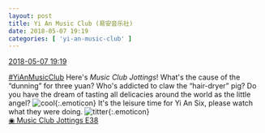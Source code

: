 ```yaml
---
layout: post
title: Yi An Music Club (易安音乐社)
date: 2018-05-07 19:19
categories: [ 'yi-an-music-club' ]
---
```


<div class="weibo-info">
  <a href="https://weibo.com/6094546964/GfzHxpPuZ">2018-05-07 19:19</a>
</div>

[#YiAnMusicClub](https://weibo.com/p/100808beae2e3e05b17b64f63ebedca39f19b2/super_index) Here's *Music Club Jottings*! What's the cause of the “dunning” for three yuan? Who's addicted to claw the “hair-dryer” pig? Do you have the dream of tasting all delicacies around the world as the little angel? ![cool](https://img.t.sinajs.cn/t4/appstyle/expression/ext/normal/c4/2018new_ku_org.png){:.emoticon} It's the leisure time for Yi An Six, please watch what they were doing. ![titter](https://img.t.sinajs.cn/t4/appstyle/expression/ext/normal/71/2018new_touxiao_org.png){:.emoticon}  
[◉ Music Club Jottings E38](https://www.bilibili.com/video/av23121120/)
